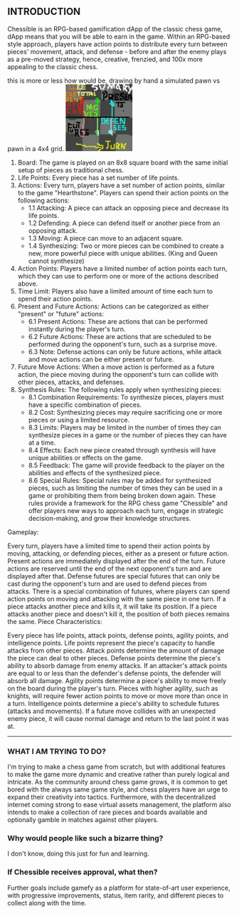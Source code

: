 
## INTRODUCTION
Chessible is an RPG-based gamification dApp of the classic chess game, dApp means that you will be able to earn in the game. Within an RPG-based style approach, players have action points to distribute every turn between pieces' movement, attack, and defense - before and after the enemy plays as a pre-moved strategy, hence, creative, frenzied, and 100x more appealing to the classic chess. 

this is more or less how would be, drawing by hand a simulated pawn vs pawn in a 4x4 grid.
<img src="/public/4x4pawn_vs_pawn.gif" width="150px" height="150px" />

1. Board: The game is played on an 8x8 square board with the same initial setup of pieces as traditional chess.
2. Life Points: Every piece has a set number of life points.
3. Actions: Every turn, players have a set number of action points, similar to the game "Hearthstone". Players can spend their action points on the following actions:
   - 1.1 Attacking: A piece can attack an opposing piece and decrease its life points.
   - 1.2 Defending: A piece can defend itself or another piece from an opposing attack.
   - 1.3 Moving: A piece can move to an adjacent square.
   - 1.4 Synthesizing: Two or more pieces can be combined to create a new, more powerful piece with unique abilities. (King and Queen cannot synthesize)
4. Action Points: Players have a limited number of action points each turn, which they can use to perform one or more of the actions described above.
5. Time Limit: Players also have a limited amount of time each turn to spend their action points.
6. Present and Future Actions: Actions can be categorized as either "present" or "future" actions:
   - 6.1 Present Actions: These are actions that can be performed instantly during the player's turn.
   - 6.2 Future Actions: These are actions that are scheduled to be performed during the opponent's turn, such as a surprise move.
   - 6.3 Note: Defense actions can only be future actions, while attack and move actions can be either present or future.
7. Future Move Actions: When a move action is performed as a future action, the piece moving during the opponent's turn can collide with other pieces, attacks, and defenses.
8. Synthesis Rules: The following rules apply when synthesizing pieces:
   - 8.1 Combination Requirements: To synthesize pieces, players must have a specific combination of pieces.
   - 8.2 Cost: Synthesizing pieces may require sacrificing one or more pieces or using a limited resource.
   - 8.3 Limits: Players may be limited in the number of times they can synthesize pieces in a game or the number of pieces they can have at a time.
   - 8.4 Effects: Each new piece created through synthesis will have unique abilities or effects on the game.
   - 8.5 Feedback: The game will provide feedback to the player on the abilities and effects of the synthesized piece.
   - 8.6 Special Rules: Special rules may be added for synthesized pieces, such as limiting the number of times they can be used in a game or prohibiting them from being broken down again.
These rules provide a framework for the RPG chess game "Chessible" and offer players new ways to approach each turn, engage in strategic decision-making, and grow their knowledge structures.

Gameplay:

Every turn, players have a limited time to spend their action points by moving, attacking, or defending pieces, either as a present or future action.
Present actions are immediately displayed after the end of the turn.
Future actions are reserved until the end of the next opponent's turn and are displayed after that.
Defense futures are special futures that can only be cast during the opponent's turn and are used to defend pieces from attacks.
There is a special combination of futures, where players can spend action points on moving and attacking with the same piece in one turn.
If a piece attacks another piece and kills it, it will take its position.
If a piece attacks another piece and doesn't kill it, the position of both pieces remains the same.
Piece Characteristics:

Every piece has life points, attack points, defense points, agility points, and intelligence points.
Life points represent the piece's capacity to handle attacks from other pieces.
Attack points determine the amount of damage the piece can deal to other pieces.
Defense points determine the piece's ability to absorb damage from enemy attacks. If an attacker's attack points are equal to or less than the defender's defense points, the defender will absorb all damage.
Agility points determine a piece's ability to move freely on the board during the player's turn. Pieces with higher agility, such as knights, will require fewer action points to move or move more than once in a turn.
Intelligence points determine a piece's ability to schedule futures (attacks and movements). If a future move collides with an unexpected enemy piece, it will cause normal damage and return to the last point it was at.

<hr>

### WHAT I AM TRYING TO DO?
I'm trying to make a chess game from scratch, but with additional features to make the game more dynamic and creative rather than purely logical and intricate. As the community around chess game grows, it is common to get bored with the always same game style, and chess players have an urge to expand their creativity into tactics. Furthermore, with the decentralized internet coming strong to ease virtual assets management, the platform also intends to make a collection of rare pieces and boards available and optionally gamble in matches against other players.

### Why would people like such a bizarre thing?
I don't know, doing this just for fun and learning.

### If Chessible receives approval, what then?
Further goals include gamefy as a platform for state-of-art user experience, with progressive improvements, status, item rarity, and different pieces to collect along with the time.



